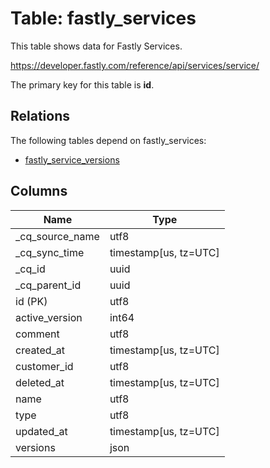 # Table: fastly_services

This table shows data for Fastly Services.

https://developer.fastly.com/reference/api/services/service/

The primary key for this table is **id**.

## Relations

The following tables depend on fastly_services:
  - [fastly_service_versions](fastly_service_versions)

## Columns

| Name          | Type          |
| ------------- | ------------- |
|_cq_source_name|utf8|
|_cq_sync_time|timestamp[us, tz=UTC]|
|_cq_id|uuid|
|_cq_parent_id|uuid|
|id (PK)|utf8|
|active_version|int64|
|comment|utf8|
|created_at|timestamp[us, tz=UTC]|
|customer_id|utf8|
|deleted_at|timestamp[us, tz=UTC]|
|name|utf8|
|type|utf8|
|updated_at|timestamp[us, tz=UTC]|
|versions|json|
